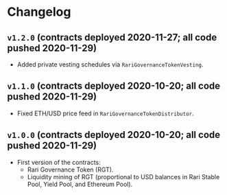 # Changelog

## `v1.2.0` (contracts deployed 2020-11-27; all code pushed 2020-11-29)

* Added private vesting schedules via `RariGovernanceTokenVesting`.

## `v1.1.0` (contracts deployed 2020-10-20; all code pushed 2020-11-29)

* Fixed ETH/USD price feed in `RariGovernanceTokenDistributor`.

## `v1.0.0` (contracts deployed 2020-10-20; all code pushed 2020-11-29)

* First version of the contracts:
    * Rari Governance Token (RGT).
    * Liquidity mining of RGT (proportional to USD balances in Rari Stable Pool, Yield Pool, and Ethereum Pool).

